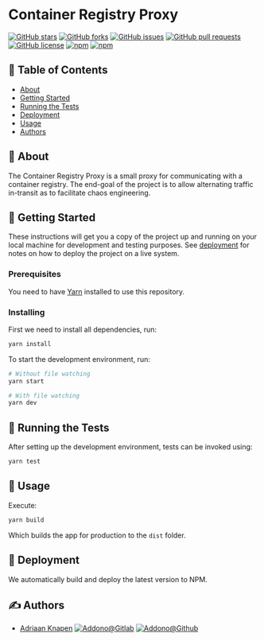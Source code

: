 # Container Registry Proxy

[![GitHub stars](https://img.shields.io/github/stars/Addono/container-registry-proxy?style=for-the-badge)](https://github.com/Addono/container-registry-proxy/stargazers)
[![GitHub forks](https://img.shields.io/github/forks/Addono/container-registry-proxy?style=for-the-badge)](https://github.com/Addono/container-registry-proxy/network)
[![GitHub issues](https://img.shields.io/github/issues/Addono/container-registry-proxy?style=for-the-badge)](https://github.com/Addono/container-registry-proxy/issues)
[![GitHub pull requests](https://img.shields.io/github/issues-pr/Addono/container-registry-proxy?style=for-the-badge)](https://github.com/Addono/container-registry-proxy/pulls)
[![GitHub license](https://img.shields.io/github/license/Addono/container-registry-proxy?style=for-the-badge)](https://github.com/Addono/container-registry-proxy/blob/master/LICENSE)
[![npm](https://img.shields.io/npm/dw/container-registry-proxy?style=for-the-badge)](https://www.npmjs.com/package/container-registry-proxy)
[![npm](https://img.shields.io/npm/v/container-registry-proxy?style=for-the-badge)](https://www.npmjs.com/package/container-registry-proxy)

## 📝 Table of Contents

- [About](#about)
- [Getting Started](#getting_started)
- [Running the Tests](#tests)
- [Deployment](#deployment)
- [Usage](#usage)
- [Authors](#authors)

## 🧐 About <a name = "about"></a>

The Container Registry Proxy is a small proxy for communicating with a container registry. The end-goal of the project is to allow alternating traffic in-transit as to facilitate chaos engineering.

## 🏁 Getting Started <a name = "getting_started"></a>

These instructions will get you a copy of the project up and running on your local machine for development and testing purposes. See [deployment](#deployment) for notes on how to deploy the project on a live system.

### Prerequisites

You need to have [Yarn](https://yarnpkg.com/en/docs/install) installed to use this repository.

### Installing

First we need to install all dependencies, run:

```bash
yarn install
```

To start the development environment, run:

```bash
# Without file watching
yarn start

# With file watching
yarn dev
```

## 🔧 Running the Tests <a name = "tests"></a>

After setting up the development environment, tests can be invoked using:

```bash
yarn test
```

## 🎈 Usage <a name="usage"></a>

Execute:

```bash
yarn build
```

Which builds the app for production to the `dist` folder.

## 🚀 Deployment <a name = "deployment"></a>

We automatically build and deploy the latest version to NPM.

## ✍️ Authors <a name = "authors"></a>

- [Adriaan Knapen](https://aknapen.nl) [![Addono@Gitlab](https://img.shields.io/badge/Gitlab-@Addono-orange?style=for-the-badge&logo=gitlab)](https://gitlab.com/Addono) [![Addono@Github](https://img.shields.io/badge/Github-@Addono-black?style=for-the-badge&logo=github)](https://github.com/Addono)
